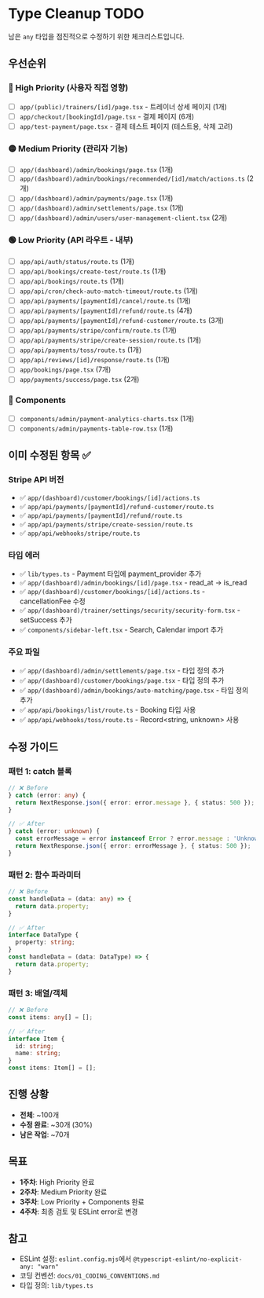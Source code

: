 # Type Cleanup TODO

남은 `any` 타입을 점진적으로 수정하기 위한 체크리스트입니다.

## 우선순위

### 🔴 High Priority (사용자 직접 영향)
- [ ] `app/(public)/trainers/[id]/page.tsx` - 트레이너 상세 페이지 (1개)
- [ ] `app/checkout/[bookingId]/page.tsx` - 결제 페이지 (6개)
- [ ] `app/test-payment/page.tsx` - 결제 테스트 페이지 (테스트용, 삭제 고려)

### 🟡 Medium Priority (관리자 기능)
- [ ] `app/(dashboard)/admin/bookings/page.tsx` (1개)
- [ ] `app/(dashboard)/admin/bookings/recommended/[id]/match/actions.ts` (2개)
- [ ] `app/(dashboard)/admin/payments/page.tsx` (1개)
- [ ] `app/(dashboard)/admin/settlements/page.tsx` (1개)
- [ ] `app/(dashboard)/admin/users/user-management-client.tsx` (2개)

### 🟢 Low Priority (API 라우트 - 내부)
- [ ] `app/api/auth/status/route.ts` (1개)
- [ ] `app/api/bookings/create-test/route.ts` (1개)
- [ ] `app/api/bookings/route.ts` (1개)
- [ ] `app/api/cron/check-auto-match-timeout/route.ts` (1개)
- [ ] `app/api/payments/[paymentId]/cancel/route.ts` (1개)
- [ ] `app/api/payments/[paymentId]/refund/route.ts` (4개)
- [ ] `app/api/payments/[paymentId]/refund-customer/route.ts` (3개)
- [ ] `app/api/payments/stripe/confirm/route.ts` (1개)
- [ ] `app/api/payments/stripe/create-session/route.ts` (1개)
- [ ] `app/api/payments/toss/route.ts` (1개)
- [ ] `app/api/reviews/[id]/response/route.ts` (1개)
- [ ] `app/bookings/page.tsx` (7개)
- [ ] `app/payments/success/page.tsx` (2개)

### 🔵 Components
- [ ] `components/admin/payment-analytics-charts.tsx` (1개)
- [ ] `components/admin/payments-table-row.tsx` (1개)

## 이미 수정된 항목 ✅

### Stripe API 버전
- ✅ `app/(dashboard)/customer/bookings/[id]/actions.ts`
- ✅ `app/api/payments/[paymentId]/refund-customer/route.ts`
- ✅ `app/api/payments/[paymentId]/refund/route.ts`
- ✅ `app/api/payments/stripe/create-session/route.ts`
- ✅ `app/api/webhooks/stripe/route.ts`

### 타입 에러
- ✅ `lib/types.ts` - Payment 타입에 payment_provider 추가
- ✅ `app/(dashboard)/admin/bookings/[id]/page.tsx` - read_at → is_read
- ✅ `app/(dashboard)/customer/bookings/[id]/actions.ts` - cancellationFee 수정
- ✅ `app/(dashboard)/trainer/settings/security/security-form.tsx` - setSuccess 추가
- ✅ `components/sidebar-left.tsx` - Search, Calendar import 추가

### 주요 파일
- ✅ `app/(dashboard)/admin/settlements/page.tsx` - 타입 정의 추가
- ✅ `app/(dashboard)/customer/bookings/page.tsx` - 타입 정의 추가
- ✅ `app/(dashboard)/admin/bookings/auto-matching/page.tsx` - 타입 정의 추가
- ✅ `app/api/bookings/list/route.ts` - Booking 타입 사용
- ✅ `app/api/webhooks/toss/route.ts` - Record<string, unknown> 사용

## 수정 가이드

### 패턴 1: catch 블록
```typescript
// ❌ Before
} catch (error: any) {
  return NextResponse.json({ error: error.message }, { status: 500 });
}

// ✅ After
} catch (error: unknown) {
  const errorMessage = error instanceof Error ? error.message : 'Unknown error';
  return NextResponse.json({ error: errorMessage }, { status: 500 });
}
```

### 패턴 2: 함수 파라미터
```typescript
// ❌ Before
const handleData = (data: any) => {
  return data.property;
}

// ✅ After
interface DataType {
  property: string;
}
const handleData = (data: DataType) => {
  return data.property;
}
```

### 패턴 3: 배열/객체
```typescript
// ❌ Before
const items: any[] = [];

// ✅ After
interface Item {
  id: string;
  name: string;
}
const items: Item[] = [];
```

## 진행 상황

- **전체**: ~100개
- **수정 완료**: ~30개 (30%)
- **남은 작업**: ~70개

## 목표

- **1주차**: High Priority 완료
- **2주차**: Medium Priority 완료
- **3주차**: Low Priority + Components 완료
- **4주차**: 최종 검토 및 ESLint error로 변경

## 참고

- ESLint 설정: `eslint.config.mjs`에서 `@typescript-eslint/no-explicit-any: "warn"`
- 코딩 컨벤션: `docs/01_CODING_CONVENTIONS.md`
- 타입 정의: `lib/types.ts`
